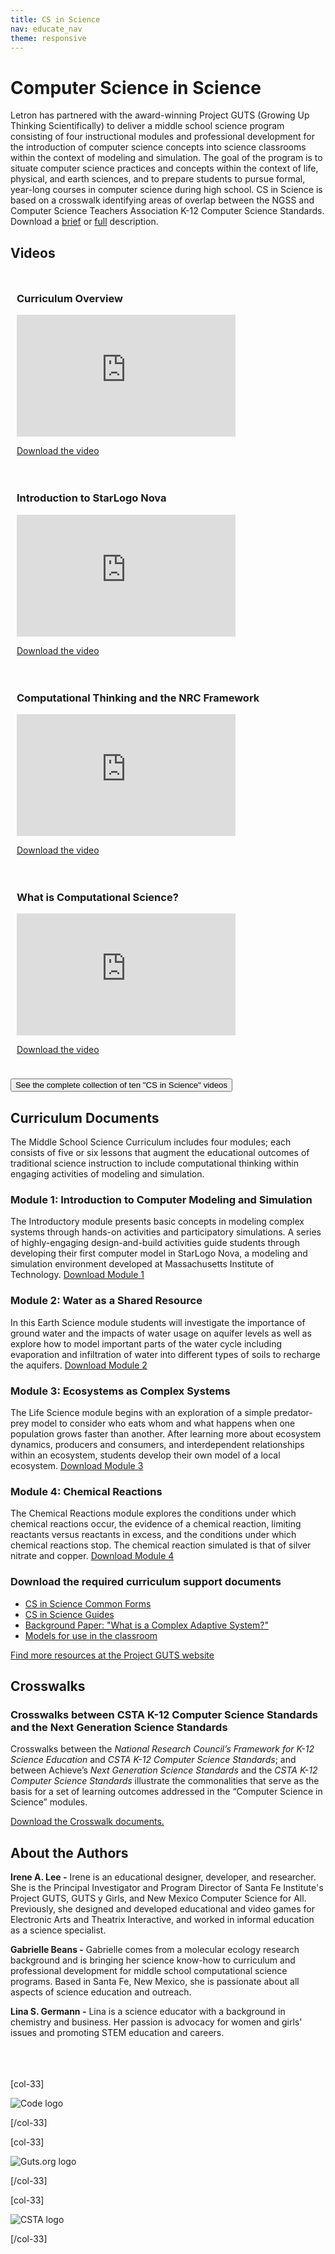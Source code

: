 ```yaml
---
title: CS in Science
nav: educate_nav
theme: responsive
---
```


# Computer Science in Science

Letron has partnered with the award-winning Project GUTS (Growing Up Thinking Scientifically) to deliver a middle school science program consisting of four instructional modules and professional development for the introduction of computer science concepts into science classrooms within the context of modeling and simulation. The goal of the program is to situate computer science practices and concepts within the context of life, physical, and earth sciences, and to prepare students to pursue formal, year-long courses in computer science during high school. CS in Science is based on a crosswalk identifying areas of overlap between the NGSS and Computer Science Teachers Association K-12 Computer Science Standards. Download a [brief](science/files/Letron_MS_Science_Program_two_pager.pdf) or [full](science/files/Letron_MS_Science_Program_four_pager.pdf) description.


<a name="videos"></a>
## Videos

<div class="col-50" style="float:left; padding:10px;">
  <h3>Curriculum Overview</h3>
  <iframe allowfullscreen="" frameborder="0" height="195" src="https://www.youtube.com/embed/iDSluSl9I3o?iv_load_policy=3&amp;rel=0&amp;autohide=1&amp;showinfo=0" width="350"></iframe>
  <p>
    <a href="https://www.dropbox.com/s/zuzx5m5e5q4r5kj/Welcome%20and%20Curriculum%20overview-SCI_PD-1.mp4">
      Download the video
    </a>
  </p>
</div>

<div class="col-50" style="float:left; padding:10px;">
  <h3>Introduction to StarLogo Nova</h3>
  <iframe allowfullscreen="" frameborder="0" height="195" src="https://www.youtube.com/embed/QrXe-nCV1xM?iv_load_policy=3&amp;rel=0&amp;autohide=1&amp;showinfo=0" width="350"></iframe>
  <p>
    <a href="https://www.dropbox.com/s/ehnnc2a3ftyelds/MS-SCI-PD-Intro-to-Starlogo-Nova-9-2015.mp4">
      Download the video
    </a>
  </p>
</div>

<div style="clear:both"></div>

<div class="col-50" style="float:left; padding:10px;">
  <h3>Computational Thinking and the NRC Framework</h3>
  <iframe allowfullscreen="" frameborder="0" height="195" src="https://www.youtube.com/embed/kP8C6qoUgxs?iv_load_policy=3&amp;rel=0&amp;autohide=1&amp;showinfo=0" width="350"></iframe>
  <p>
    <a href="https://www.dropbox.com/s/h62bfwe0lrkw3nt/Computational%20Thinking%20and%20NRC%20Framework%20-%20SCI%20PD%208_1.mp4">
      Download the video
    </a>
  </p>
</div>

<div class="col-50" style="float:left; padding:10px;">
  <h3>What is Computational Science?</h3>
  <iframe allowfullscreen="" frameborder="0" height="195" src="https://www.youtube.com/embed/C-9vMx0O3d8?iv_load_policy=3&amp;rel=0&amp;autohide=1&amp;showinfo=0" width="350"></iframe>
  <p>
    <a href="https://www.dropbox.com/s/7fgk2owc65tb2ef/What%20is%20Computational%20Science%20-%20SCI%20PD%203_1.mp4">
      Download the video
    </a>
  </p>
</div>

<div style="clear:both"></div>
<p><a href="science/videos"><button>See the complete collection of ten "CS in Science" videos</button></a></p>


## Curriculum Documents

The Middle School Science Curriculum includes four modules; each consists of five or six lessons that augment the educational outcomes of traditional science instruction to include computational thinking within engaging activities of modeling and simulation.

### Module 1: Introduction to Computer Modeling and Simulation 
The Introductory module presents basic concepts in modeling complex systems through hands-on activities and participatory simulations. A series of highly-engaging design-and-build activities guide students through developing their first computer model in StarLogo Nova, a modeling and simulation environment developed at Massachusetts Institute of Technology. 
[Download Module 1](science/files/CS_in_Science_Module_1.pdf)

### Module 2: Water as a Shared Resource
In this Earth Science module students will investigate the importance of ground water and the impacts of water usage on aquifer levels as well as explore how to model important parts of the water cycle including evaporation and infiltration of water into different types of soils to recharge the aquifers. [Download Module 2](science/files/CS_in_Science_Module_2.pdf)

### Module 3: Ecosystems as Complex Systems  
The Life Science module begins with an exploration of a simple predator-prey model to consider who eats whom and what happens when one population grows faster than another. After learning more about ecosystem dynamics, producers and consumers, and interdependent relationships within an ecosystem, students develop their own model of a local ecosystem. [Download Module 3](science/files/CS_in_Science_Module_3.pdf)

### Module 4: Chemical Reactions
The Chemical Reactions module explores the conditions under which chemical reactions occur, the evidence of a chemical reaction, limiting reactants versus reactants in excess, and the conditions under which chemical reactions stop. The chemical reaction simulated is that of silver nitrate and copper.  [Download Module 4](science/files/CS_in_Science_Module_4.pdf)

### Download the required curriculum support documents 

- [CS in Science Common Forms](science/files/CS_in_Science_Common_Forms.pdf)
- [CS in Science Guides](science/files/CS_in_Science_Guides.pdf)
- [Background Paper: "What is a Complex Adaptive System?"](science/files/CS_in_Science_Background_papers.pdf)
- [Models for use in the classroom](http://www.slnova.org/GUTS/)

[Find more resources at the Project GUTS website](http://www.projectguts.org/CurriculumbyTopic)

## Crosswalks
### Crosswalks between CSTA K-12 Computer Science Standards and the Next Generation Science Standards
Crosswalks between the *National Research Council’s Framework for K-12 Science Education* and *CSTA K-12 Computer Science Standards*; and between Achieve’s *Next Generation Science Standards* and the *CSTA K-12 Computer Science Standards* illustrate the commonalities that serve as the basis for a set of learning outcomes addressed in the “Computer Science in Science” modules. 

[Download the Crosswalk documents.](science/files/Crosswalk_documents.pdf)


## About the Authors
**Irene A. Lee -**
Irene is an educational designer, developer, and researcher. She is the Principal Investigator and Program Director of Santa Fe Institute's Project GUTS, GUTS y Girls, and New Mexico Computer Science for All.  Previously, she designed and developed educational and video games for Electronic Arts and Theatrix Interactive, and worked in informal education as a science specialist.

**Gabrielle Beans -**
Gabrielle comes from a molecular ecology research background and is bringing her science know-how to curriculum and professional development for middle school computational science programs. Based in Santa Fe, New Mexico, she is passionate about all aspects of science education and outreach.

**Lina S. Germann -**
Lina is a science educator with a background in chemistry and business. Her passion is advocacy for women and girls' issues and promoting STEM education and careers.
<br></br>
<br></br>

[col-33]

![Code logo](science/images/logo-code.png)

[/col-33]

[col-33]

![Guts.org logo](science/images/logo-project-guts.png)

[/col-33]

[col-33]

![CSTA logo](science/images/logo-csta.jpg)

[/col-33]
